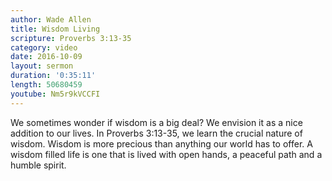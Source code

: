 ```yaml
---
author: Wade Allen
title: Wisdom Living
scripture: Proverbs 3:13-35
category: video
date: 2016-10-09
layout: sermon
duration: '0:35:11' 
length: 50680459
youtube: Nm5r9kVCCFI 
---
```


We sometimes wonder if wisdom is a big deal? We envision it as a nice addition to our lives. In Proverbs 3:13-35, we learn the crucial nature of wisdom. Wisdom is more precious than anything our world has to offer. A wisdom filled life is one that is lived with open hands, a peaceful path and a humble spirit.
